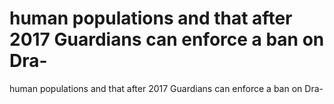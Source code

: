 # human populations and that after 2017 Guardians can enforce a ban on Dra-

human populations and that after 2017 Guardians can enforce a ban on Dra-